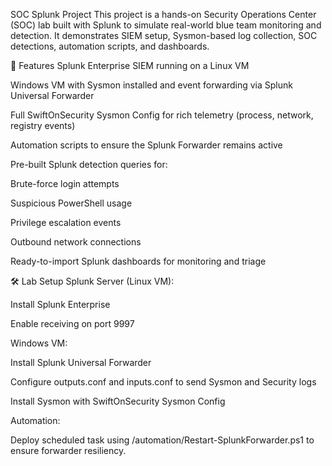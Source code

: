 SOC Splunk Project
This project is a hands-on Security Operations Center (SOC) lab built with Splunk to simulate real-world blue team monitoring and detection. It demonstrates SIEM setup, Sysmon-based log collection, SOC detections, automation scripts, and dashboards.

📌 Features
Splunk Enterprise SIEM running on a Linux VM

Windows VM with Sysmon installed and event forwarding via Splunk Universal Forwarder

Full SwiftOnSecurity Sysmon Config for rich telemetry (process, network, registry events)

Automation scripts to ensure the Splunk Forwarder remains active

Pre-built Splunk detection queries for:

Brute-force login attempts

Suspicious PowerShell usage

Privilege escalation events

Outbound network connections

Ready-to-import Splunk dashboards for monitoring and triage

🛠️ Lab Setup
Splunk Server (Linux VM):

Install Splunk Enterprise

Enable receiving on port 9997

Windows VM:

Install Splunk Universal Forwarder

Configure outputs.conf and inputs.conf to send Sysmon and Security logs

Install Sysmon with SwiftOnSecurity Sysmon Config

Automation:

Deploy scheduled task using /automation/Restart-SplunkForwarder.ps1 to ensure forwarder resiliency.
